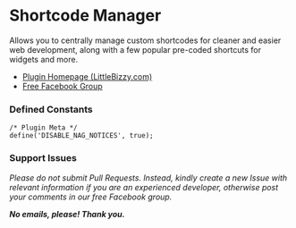 # Shortcode Manager

Allows you to centrally manage custom shortcodes for cleaner and easier web development, along with a few popular pre-coded shortcuts for widgets and more.

* [Plugin Homepage (LittleBizzy.com)](https://www.littlebizzy.com/plugins/shortcode-manager)
* [Free Facebook Group](https://www.facebook.com/groups/littlebizzy/)

### Defined Constants

    /* Plugin Meta */
    define('DISABLE_NAG_NOTICES', true);

### Support Issues

*Please do not submit Pull Requests. Instead, kindly create a new Issue with relevant information if you are an experienced developer, otherwise post your comments in our free Facebook group.*

***No emails, please! Thank you.***
